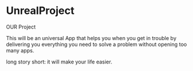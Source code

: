 # UnrealProject
OUR Project

This will be an universal App that helps you when you get in trouble by delivering you everything you need to solve a problem without opening too many apps.

long story short: it will make your life easier.
